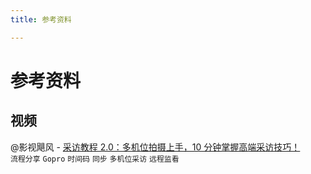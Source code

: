 ```yaml
---
title: 参考资料

---
```

# 参考资料

## 视频
@影视飓风 - [采访教程 2.0：多机位拍摄上手，10 分钟掌握高端采访技巧！](https://www.bilibili.com/video/BV1f44y1P7T6/?share_source=copy_web&vd_source=df8bc1c1d9b905f70c544175ee640ec2)
<br>
`流程分享` `Gopro`
`时间码`
`同步`
`多机位采访`
`远程监看`

